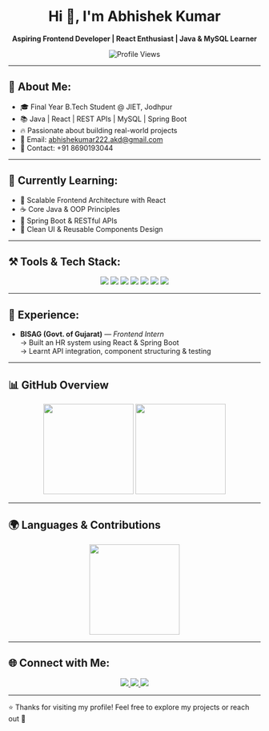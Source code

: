 <h1 align="center">Hi 👋, I'm Abhishek Kumar</h1>
<p align="center"><strong>Aspiring Frontend Developer | React Enthusiast | Java & MySQL Learner</strong></p>

<p align="center">
  <img src="https://komarev.com/ghpvc/?username=Shanu1804&color=blue" alt="Profile Views" />
</p>

---

## 📝 About Me:
- 🎓 Final Year B.Tech Student @ JIET, Jodhpur    
- 📚 Java | React | REST APIs | MySQL | Spring Boot
- 🔥 Passionate about building real-world projects   
- 📧 Email: abhishekumar222.akd@gmail.com  
- 📱 Contact: +91 8690193044  

---

## 🧠 Currently Learning:
-  🔁 Scalable Frontend Architecture with React  
-  ☕ Core Java & OOP Principles  
-  🌱 Spring Boot & RESTful APIs
-  🎨 Clean UI & Reusable Components Design  
---

## ⚒️ Tools & Tech Stack:
<div align="center">

<img src="https://img.shields.io/badge/Java-ED8B00?style=for-the-badge&logo=java" />
<img src="https://img.shields.io/badge/React-20232A?style=for-the-badge&logo=react" />
<img src="https://img.shields.io/badge/MySQL-00758F?style=for-the-badge&logo=mysql" />
<img src="https://img.shields.io/badge/Bootstrap-7952B3?style=for-the-badge&logo=bootstrap&logoColor=white" />
<img src="https://img.shields.io/badge/HTML5-E34F26?style=for-the-badge&logo=html5" />
<img src="https://img.shields.io/badge/CSS3-1572B6?style=for-the-badge&logo=css3" />
<img src="https://img.shields.io/badge/GitHub-100000?style=for-the-badge&logo=github" />

</div>

---

## 💼 Experience:
- <strong>BISAG (Govt. of Gujarat)</strong> — <em>Frontend Intern</em>  
   → Built an HR system using React & Spring Boot  
   → Learnt API integration, component structuring & testing  

---

## 📊 GitHub Overview  

<p align="center">
  <!-- GitHub Stats -->
  <img src="https://github-readme-stats.vercel.app/api?username=Shanu1804&show_icons=true&theme=tokyonight&hide_border=true&rank_icon=github" height="180" />
  
  <!-- Streak Stats -->
  <img src="https://github-readme-streak-stats.herokuapp.com/?user=Shanu1804&theme=tokyonight&hide_border=true" height="180" />
</p>

---

## 🌍 Languages & Contributions  

<p align="center">
 
  <img src="https://github-readme-stats.vercel.app/api/top-langs/?username=Shanu1804&layout=compact&theme=tokyonight&hide_border=true&langs_count=8" height="180" />
  
---

## 🌐 Connect with Me:
<div align="center">

<a href="https://www.linkedin.com/in/abhishek-kumar-5bb156250/">
  <img src="https://img.shields.io/badge/LinkedIn-0A66C2?style=for-the-badge&logo=linkedin&logoColor=white" />
</a>
<a href="https://github.com/Shanu1804/Abhishek-kumar">
  <img src="https://img.shields.io/badge/GitHub-100000?style=for-the-badge&logo=github&logoColor=white" />
</a>
<a href="mailto:abhishekumar222.akd@gmail.com">
  <img src="https://img.shields.io/badge/Gmail-D14836?style=for-the-badge&logo=gmail&logoColor=white" />
</a>

</div> 

---

⭐ Thanks for visiting my profile! Feel free to explore my projects or reach out 🚀
